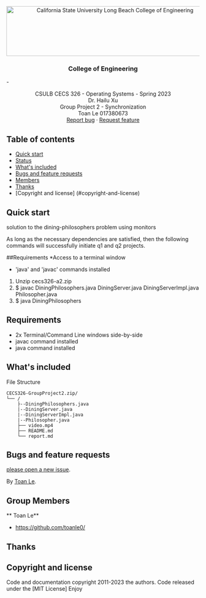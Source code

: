 <p align="center">
  <a href="https://www.csulb.edu">
    <img src="https://www.csulb.edu/themes/custom/csulb/images/logo.png" alt="California State University Long Beach College of Engineering" width=551 height=130>
  </a>

  <h3 align="center">College of 
Engineering</h3>
- 
  <p align="center">
    CSULB CECS 326 - Operating Systems - Spring 2023 
    <br> Dr. Hailu Xu
    <br> Group Project 2 - Synchronization 
    <br>
    Toan Le 017380673
    <br>
    <a href="https://github.com/toanle0/CECS326-a2/issues/new?template=bug.md">Report bug</a>
    ·
    <a href="https://github.com/toanle0/CECS326-a2/issues/new?template=feature.md&labels=feature">
    Request feature</a>
  </p>
</p>

## Table of contents

- [Quick start](#quick-start)
- [Status](#status)
- [What's included](#whats-included)
- [Bugs and feature requests](#bugs-and-feature-requests)
- [Members](#members)
- [Thanks](#thanks)
- [Copyright and license]
  (#copyright-and-license)

## Quick start
solution to the dining-philosophers problem using monitors

As long as the necessary dependencies
are satisfied, then the following
commands will successfully initiate q1
and q2 projects.

##Requirements
*Access to a terminal window
* 'java' and 'javac' commands installed


1. Unzip cecs326-a2.zip
2. $ javac DiningPhilosophers.java DiningServer.java DiningServerImpl.java Philosopher.java
3. $ java DiningPhilosophers


## Requirements
- 2x Terminal/Command Line windows side-by-side
- javac command installed
- java command installed

## What's included

File Structure

```
CECS326-GroupProject2.zip/
└── /
    ├--DiningPhilosophers.java 
    |--DiningServer.java
    |--DiningServerImpl.java
    |--Philosopher.java 
    ├── video.mp4
    ├── README.md
    └── report.md
```

## Bugs and feature requests
[please open a new issue](https://github.com/toanle0/CECS326-a2/issues/new).

By [Toan Le](https://github.com/toanle0/).

## Group Members

** Toan Le**

- <https://github.com/toanle0/>

## Thanks

## Copyright and license

Code and documentation copyright
2011-2023 the authors. Code released
under the [MIT License]
Enjoy
